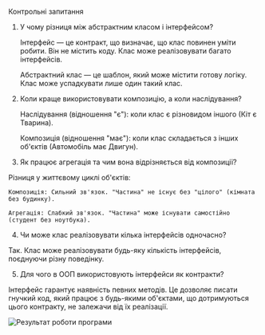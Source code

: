 Контрольні запитання
1. У чому різниця між абстрактним класом і інтерфейсом?

    Інтерфейс — це контракт, що визначає, що клас повинен уміти робити. Він не містить коду. Клас може реалізовувати багато інтерфейсів.

    Абстрактний клас — це шаблон, який може містити готову логіку. Клас може успадкувати лише один такий клас.

2. Коли краще використовувати композицію, а коли наслідування?

    Наслідування (відношення "є"): коли клас є різновидом іншого (Кіт є Тварина).

    Композиція (відношення "має"): коли клас складається з інших об'єктів (Автомобіль має Двигун).

3. Як працює агрегація та чим вона відрізняється від композиції?

Різниця у життєвому циклі об'єктів:

    Композиція: Сильний зв'язок. "Частина" не існує без "цілого" (кімната без будинку).

    Агрегація: Слабкий зв'язок. "Частина" може існувати самостійно (студент без ноутбука).

4. Чи може клас реалізовувати кілька інтерфейсів одночасно?

Так. Клас може реалізовувати будь-яку кількість інтерфейсів, поєднуючи різну поведінку.

5. Для чого в ООП використовують інтерфейси як контракти?

Інтерфейс гарантує наявність певних методів. Це дозволяє писати гнучкий код, який працює з будь-якими об'єктами, що дотримуються цього контракту, не залежачи від їх реалізації.

![Результат роботи програми](result.png)